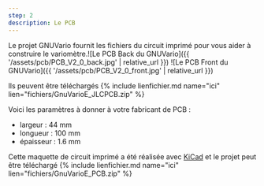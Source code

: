 ```yaml
---
step: 2
description: Le PCB
---
```


Le projet GNUVario fournit les fichiers du circuit imprimé pour vous aider à construire le variomètre.![Le PCB Back du GNUVario]({{ '/assets/pcb/PCB_V2_0_back.jpg' | relative_url }})
![Le PCB Front du GNUVario]({{ '/assets/pcb/PCB_V2_0_front.jpg' | relative_url }})

Ils peuvent être téléchargés {% include lienfichier.md name="ici" lien="fichiers/GnuVarioE_JLCPCB.zip" %}

Voici les paramètres à donner à votre fabricant de PCB :
* largeur  : 44 mm
* longueur : 100 mm 
* épaisseur : 1.6 mm

Cette maquette de circuit imprimé a été réalisée avec [KiCad](http://kicad-pcb.org/) et le projet peut être téléchargé {% include lienfichier.md name="ici" lien="fichiers/GnuVarioE_PCB.zip" %}
